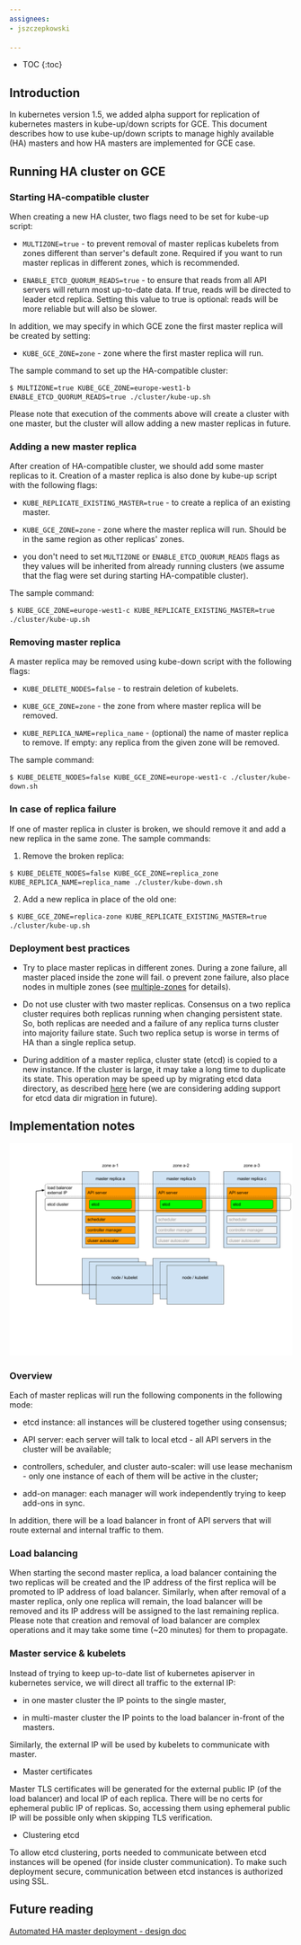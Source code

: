 ```yaml
---
assignees:
- jszczepkowski

---
```


* TOC
{:toc}

## Introduction

In kubernetes version 1.5, we added alpha support for replication of kubernetes masters in kube-up/down scripts for GCE.
This document describes how to use kube-up/down scripts to manage highly available (HA) masters and how HA masters are implemented for GCE case.

## Running HA cluster on GCE

### Starting HA-compatible cluster

When creating a new HA cluster, two flags need to be set for kube-up script:

* `MULTIZONE=true` - to prevent removal of master replicas kubelets from zones different than server's default zone.
Required if you want to run master replicas in different zones, which is recommended.

* `ENABLE_ETCD_QUORUM_READS=true` - to ensure that reads from all API servers will return most up-to-date data.
If true, reads will be directed to leader etcd replica.
Setting this value to true is optional: reads will be more reliable but will also be slower.

In addition, we may specify in which GCE zone the first master replica will be created by setting:

* `KUBE_GCE_ZONE=zone` - zone where the first master replica will run.

The sample command to set up the HA-compatible cluster:

```
$ MULTIZONE=true KUBE_GCE_ZONE=europe-west1-b  ENABLE_ETCD_QUORUM_READS=true ./cluster/kube-up.sh
```

Please note that execution of the comments above will create a cluster with one master,
but the cluster will allow adding a new master replicas in future.

### Adding a new master replica

After creation of HA-compatible cluster, we should add some master replicas to it.
Creation of a master replica is also done by kube-up script with the following flags:

* `KUBE_REPLICATE_EXISTING_MASTER=true` - to create a replica of an existing
master.

* `KUBE_GCE_ZONE=zone` - zone where the master replica will run.
Should be in the same region as other replicas' zones.

* you don't need to set `MULTIZONE` or `ENABLE_ETCD_QUORUM_READS` flags as they values will be inherited from already running clusters
(we assume that the flag were set during starting HA-compatible cluster).

The sample command:

```
$ KUBE_GCE_ZONE=europe-west1-c KUBE_REPLICATE_EXISTING_MASTER=true ./cluster/kube-up.sh
```

### Removing master replica

A master replica may be removed using kube-down script with the following flags:

* `KUBE_DELETE_NODES=false` - to restrain deletion of kubelets.

* `KUBE_GCE_ZONE=zone` - the zone from where master replica will be removed.
 
* `KUBE_REPLICA_NAME=replica_name` - (optional) the name of master replica to remove.
If empty: any replica from the given zone will be removed.

The sample command:

```
$ KUBE_DELETE_NODES=false KUBE_GCE_ZONE=europe-west1-c ./cluster/kube-down.sh
```

### In case of replica failure

If one of master replica in cluster is broken, we should remove it and add a
new replica in the same zone. The sample commands:

1. Remove the broken replica:

```
$ KUBE_DELETE_NODES=false KUBE_GCE_ZONE=replica_zone KUBE_REPLICA_NAME=replica_name ./cluster/kube-down.sh
```

2. Add a new replica in place of the old one:

```
$ KUBE_GCE_ZONE=replica-zone KUBE_REPLICATE_EXISTING_MASTER=true ./cluster/kube-up.sh
```

### Deployment best practices

* Try to place master replicas in different zones. During a zone failure, all master placed inside the zone will fail.
o prevent zone failure, also place nodes in  multiple zones
(see [multiple-zones](http://kubernetes.io/docs/admin/multiple-zones/) for details).  
* Do not use cluster with two master replicas. Consensus on a two replica cluster requires both replicas running when changing persistent state.
So, both replicas are needed and a failure of any replica turns cluster into majority failure state.
Such two replica setup is worse in terms of HA than a single replica setup.

* During addition of a master replica, cluster state (etcd) is copied to a new instance.
If the cluster is large, it may take a long time to duplicate its state.
This operation may be speed up by migrating etcd data directory, as described [here](https://coreos.com/etcd/docs/latest/admin_guide.html#member-migration) here
(we are considering adding support for etcd data dir migration in future).

## Implementation notes

![](ha-master-gce.png)

### Overview

Each of master replicas will run the following components in the following mode:

* etcd instance: all instances will be clustered together using consensus;

* API server: each server will talk to local etcd - all API servers in the cluster will be available;

* controllers, scheduler, and cluster auto-scaler: will use lease mechanism - only one instance of each of them will be active in the cluster;

* add-on manager: each manager will work independently trying to keep add-ons in sync.

In addition, there will be a load balancer in front of API servers that will route external and internal traffic to them.

### Load balancing

When starting the second master replica, a load balancer containing the two replicas will be created
and the IP address of the first replica will be promoted to IP address of load balancer.
Similarly, when after removal of a master replica, only one replica will remain,
the load balancer will be removed and its IP address will be assigned to the last remaining replica.
Please note that creation and removal of load balancer are complex operations and it may take some time (~20 minutes) for them to propagate.

### Master service & kubelets

Instead of trying to keep up-to-date list of kubernetes apiserver in kubernetes service, we will direct all traffic to the external IP:

* in one master cluster the IP points to the single master,

* in multi-master cluster the IP points to the load balancer in-front of the masters.

Similarly, the external IP will be used by kubelets to communicate with master.

* Master certificates

Master TLS certificates will be generated for the external public IP (of the load balancer) and local IP of each replica.
There will be no certs for ephemeral public IP of replicas.
So, accessing them using ephemeral public IP will be possible only when skipping TLS verification.

* Clustering etcd

To allow etcd clustering, ports needed to communicate between etcd instances will be opened (for inside cluster communication).
To make such deployment secure, communication between etcd instances is authorized using SSL.

## Future reading

[Automated HA master deployment - design doc](https://github.com/kubernetes/kubernetes/blob/master/docs/design/ha_master.md)

